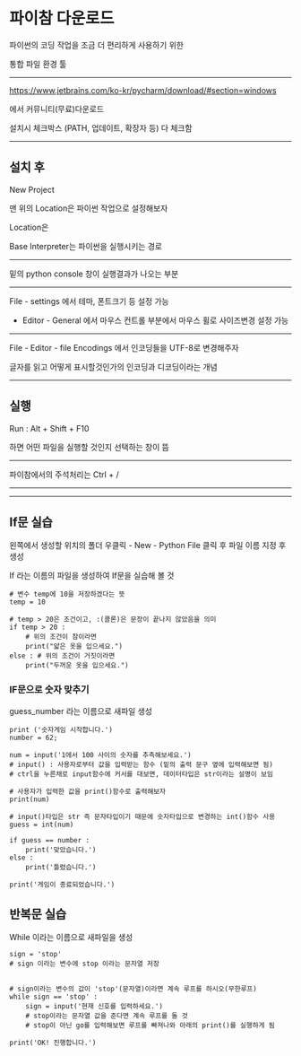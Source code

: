 # 파이참 다운로드

파이썬의 코딩 작업을 조금 더 편리하게 사용하기 위한

통합 파일 환경 툴

---

https://www.jetbrains.com/ko-kr/pycharm/download/#section=windows

에서 커뮤니티(무료)다운로드

설치시 체크박스 (PATH, 업데이트, 확장자 등) 다 체크함

---

## 설치 후

New Project

맨 위의 Location은 파이썬 작업으로 설정해보자

Location은 

Base Interpreter는 파이썬을 실행시키는 경로



---

밑의 python console 창이 실행결과가 나오는 부분

---

File - settings 에서 테마, 폰트크기 등 설정 가능

- Editor - General 에서 마우스 컨트롤 부분에서 마우스 휠로 사이즈변경 설정 가능

---

File - Editor - file Encodings 에서 인코딩들을 UTF-8로 변경해주자

글자를 읽고 어떻게 표시할것인가의 인코딩과 디코딩이라는 개념

---

## 실행

Run : Alt + Shift + F10

하면 어떤 파일을 실행할 것인지 선택하는 창이 뜸

---

파이참에서의 주석처리는 Ctrl + /

---
---


## If문 실습

왼쪽에서 생성할 위치의 폴더 우클릭 - New - Python File 클릭 후 파일 이름 지정 후 생성

If 라는 이름의 파일을 생성하여  If문을 실습해 볼 것

```
# 변수 temp에 10을 저장하겠다는 뜻
temp = 10

# temp > 20은 조건이고, :(콜론)은 문장이 끝나지 않았음을 의미
if temp > 20 :
    # 위의 조건이 참이라면
    print("얇은 옷을 입으세요.")
else : # 위의 조건이 거짓이라면
    print("두꺼운 옷을 입으세요.")
```



### IF문으로 숫자 맞추기

guess_number 라는 이름으로 새파일 생성

```
print ('숫자게임 시작합니다.')
number = 62;

num = input('1에서 100 사이의 숫자를 추측해보세요.')
# input() : 사용자로부터 값을 입력받는 함수 (밑의 출력 문구 옆에 입력해보면 됨)
# ctrl을 누른채로 input함수에 커서를 대보면, 데이터타입은 str이라는 설명이 보임

# 사용자가 입력한 값을 print()함수로 출력해보자
print(num)

# input()타입은 str 즉 문자타입이기 때문에 숫자타입으로 변경하는 int()함수 사용
guess = int(num)

if guess == number :
    print('맞았습니다.')
else :
    print('틀렸습니다.')

print('게임이 종료되었습니다.')
```


## 반복문 실습

While 이라는 이름으로 새파일을 생성

```
sign = 'stop'
# sign 이라는 변수에 stop 이라는 문자열 저장


# sign이라는 변수의 값이 'stop'(문자열)이라면 계속 루프를 하시오(무한루프)
while sign == 'stop' :
    sign = input('현재 신호를 입력하세요.')
    # stop이라는 문자열 값을 준다면 계속 루프를 돌 것
    # stop이 아닌 go를 입력해보면 루프를 빠져나와 아래의 print()를 실행하게 됨

print('OK! 진행합니다.')

```
